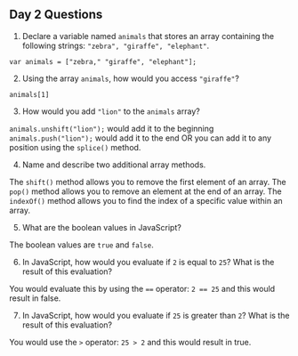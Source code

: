 ## Day 2 Questions

1. Declare a variable named `animals` that stores an array containing the following strings: `"zebra", "giraffe", "elephant"`.

`var animals = ["zebra," "giraffe", "elephant"];`

2. Using the array `animals`, how would you access `"giraffe"`?

`animals[1]`

3. How would you add `"lion"` to the `animals` array?

`animals.unshift("lion");` would add it to the beginning
`animals.push("lion");` would add it to the end
OR you can add it to any position using the `splice()` method.

4. Name and describe two additional array methods.

The `shift()` method allows you to remove the first element of an array.
The `pop()` method allows you to remove an element at the end of an array.
The `indexOf()` method allows you to find the index of a specific value within an array.

5. What are the boolean values in JavaScript?

The boolean values are `true` and `false`.

6. In JavaScript, how would you evaluate if `2` is equal to `25`? What is the result of this evaluation?

You would evaluate this by using the `==` operator:
`2 == 25` and this would result in false.

7. In JavaScript, how would you evaluate if `25` is greater than `2`? What is the result of this evaluation?

You would use the `>` operator:
`25 > 2` and this would result in true.
